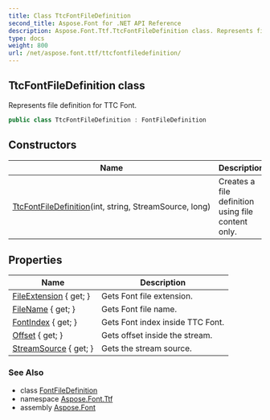 ```yaml
---
title: Class TtcFontFileDefinition
second_title: Aspose.Font for .NET API Reference
description: Aspose.Font.Ttf.TtcFontFileDefinition class. Represents file definition for TTC Font
type: docs
weight: 800
url: /net/aspose.font.ttf/ttcfontfiledefinition/
---
```

## TtcFontFileDefinition class

Represents file definition for TTC Font.

```csharp
public class TtcFontFileDefinition : FontFileDefinition
```

## Constructors

| Name | Description |
| --- | --- |
| [TtcFontFileDefinition](ttcfontfiledefinition/)(int, string, StreamSource, long) | Creates a file definition using file content only. |

## Properties

| Name | Description |
| --- | --- |
| [FileExtension](../../aspose.font.sources/fontfiledefinition/fileextension/) { get; } | Gets Font file extension. |
| [FileName](../../aspose.font.sources/fontfiledefinition/filename/) { get; } | Gets Font file name. |
| [FontIndex](../../aspose.font.ttf/ttcfontfiledefinition/fontindex/) { get; } | Gets Font index inside TTC Font. |
| [Offset](../../aspose.font.sources/fontfiledefinition/offset/) { get; } | Gets offset inside the stream. |
| [StreamSource](../../aspose.font.sources/fontfiledefinition/streamsource/) { get; } | Gets the stream source. |

### See Also

* class [FontFileDefinition](../../aspose.font.sources/fontfiledefinition/)
* namespace [Aspose.Font.Ttf](../../aspose.font.ttf/)
* assembly [Aspose.Font](../../)


